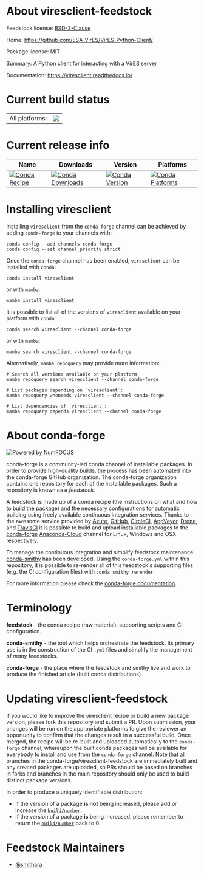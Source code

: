 About viresclient-feedstock
===========================

Feedstock license: [BSD-3-Clause](https://github.com/conda-forge/viresclient-feedstock/blob/main/LICENSE.txt)

Home: https://github.com/ESA-VirES/VirES-Python-Client/

Package license: MIT

Summary: A Python client for interacting with a VirES server

Documentation: https://viresclient.readthedocs.io/

Current build status
====================


<table><tr><td>All platforms:</td>
    <td>
      <a href="https://dev.azure.com/conda-forge/feedstock-builds/_build/latest?definitionId=17821&branchName=main">
        <img src="https://dev.azure.com/conda-forge/feedstock-builds/_apis/build/status/viresclient-feedstock?branchName=main">
      </a>
    </td>
  </tr>
</table>

Current release info
====================

| Name | Downloads | Version | Platforms |
| --- | --- | --- | --- |
| [![Conda Recipe](https://img.shields.io/badge/recipe-viresclient-green.svg)](https://anaconda.org/conda-forge/viresclient) | [![Conda Downloads](https://img.shields.io/conda/dn/conda-forge/viresclient.svg)](https://anaconda.org/conda-forge/viresclient) | [![Conda Version](https://img.shields.io/conda/vn/conda-forge/viresclient.svg)](https://anaconda.org/conda-forge/viresclient) | [![Conda Platforms](https://img.shields.io/conda/pn/conda-forge/viresclient.svg)](https://anaconda.org/conda-forge/viresclient) |

Installing viresclient
======================

Installing `viresclient` from the `conda-forge` channel can be achieved by adding `conda-forge` to your channels with:

```
conda config --add channels conda-forge
conda config --set channel_priority strict
```

Once the `conda-forge` channel has been enabled, `viresclient` can be installed with `conda`:

```
conda install viresclient
```

or with `mamba`:

```
mamba install viresclient
```

It is possible to list all of the versions of `viresclient` available on your platform with `conda`:

```
conda search viresclient --channel conda-forge
```

or with `mamba`:

```
mamba search viresclient --channel conda-forge
```

Alternatively, `mamba repoquery` may provide more information:

```
# Search all versions available on your platform:
mamba repoquery search viresclient --channel conda-forge

# List packages depending on `viresclient`:
mamba repoquery whoneeds viresclient --channel conda-forge

# List dependencies of `viresclient`:
mamba repoquery depends viresclient --channel conda-forge
```


About conda-forge
=================

[![Powered by
NumFOCUS](https://img.shields.io/badge/powered%20by-NumFOCUS-orange.svg?style=flat&colorA=E1523D&colorB=007D8A)](https://numfocus.org)

conda-forge is a community-led conda channel of installable packages.
In order to provide high-quality builds, the process has been automated into the
conda-forge GitHub organization. The conda-forge organization contains one repository
for each of the installable packages. Such a repository is known as a *feedstock*.

A feedstock is made up of a conda recipe (the instructions on what and how to build
the package) and the necessary configurations for automatic building using freely
available continuous integration services. Thanks to the awesome service provided by
[Azure](https://azure.microsoft.com/en-us/services/devops/), [GitHub](https://github.com/),
[CircleCI](https://circleci.com/), [AppVeyor](https://www.appveyor.com/),
[Drone](https://cloud.drone.io/welcome), and [TravisCI](https://travis-ci.com/)
it is possible to build and upload installable packages to the
[conda-forge](https://anaconda.org/conda-forge) [Anaconda-Cloud](https://anaconda.org/)
channel for Linux, Windows and OSX respectively.

To manage the continuous integration and simplify feedstock maintenance
[conda-smithy](https://github.com/conda-forge/conda-smithy) has been developed.
Using the ``conda-forge.yml`` within this repository, it is possible to re-render all of
this feedstock's supporting files (e.g. the CI configuration files) with ``conda smithy rerender``.

For more information please check the [conda-forge documentation](https://conda-forge.org/docs/).

Terminology
===========

**feedstock** - the conda recipe (raw material), supporting scripts and CI configuration.

**conda-smithy** - the tool which helps orchestrate the feedstock.
                   Its primary use is in the construction of the CI ``.yml`` files
                   and simplify the management of *many* feedstocks.

**conda-forge** - the place where the feedstock and smithy live and work to
                  produce the finished article (built conda distributions)


Updating viresclient-feedstock
==============================

If you would like to improve the viresclient recipe or build a new
package version, please fork this repository and submit a PR. Upon submission,
your changes will be run on the appropriate platforms to give the reviewer an
opportunity to confirm that the changes result in a successful build. Once
merged, the recipe will be re-built and uploaded automatically to the
`conda-forge` channel, whereupon the built conda packages will be available for
everybody to install and use from the `conda-forge` channel.
Note that all branches in the conda-forge/viresclient-feedstock are
immediately built and any created packages are uploaded, so PRs should be based
on branches in forks and branches in the main repository should only be used to
build distinct package versions.

In order to produce a uniquely identifiable distribution:
 * If the version of a package **is not** being increased, please add or increase
   the [``build/number``](https://docs.conda.io/projects/conda-build/en/latest/resources/define-metadata.html#build-number-and-string).
 * If the version of a package **is** being increased, please remember to return
   the [``build/number``](https://docs.conda.io/projects/conda-build/en/latest/resources/define-metadata.html#build-number-and-string)
   back to 0.

Feedstock Maintainers
=====================

* [@smithara](https://github.com/smithara/)

